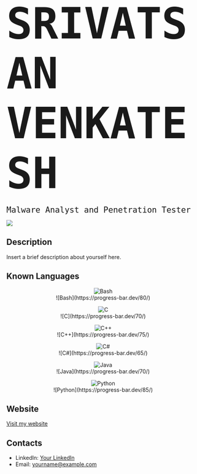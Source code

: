 # <span style="font-family: 'VT323', monospace; font-size: 4em;">SRIVATSAN VENKATESH</span>
<span style="font-family: 'VT323', monospace; font-size: 1.5em;">Malware Analyst and Penetration Tester</span>


![](https://github.com/T-cube2512/T-cube2512/blob/main/sku11.gif)


## Description
<p>Insert a brief description about yourself here.</p>

## Known Languages
<p align="center">
  <img src="https://img.shields.io/badge/Bash-4EAA25?style=for-the-badge&logo=gnu-bash&logoColor=white" alt="Bash" /><br />
  ![Bash](https://progress-bar.dev/80/) <!-- Change percentage as needed -->
</p>
<p align="center">
  <img src="https://img.shields.io/badge/C-A8B9CC?style=for-the-badge&logo=c&logoColor=white" alt="C" /><br />
  ![C](https://progress-bar.dev/70/)
</p>
<p align="center">
  <img src="https://img.shields.io/badge/C++-00599C?style=for-the-badge&logo=c%2B%2B&logoColor=white" alt="C++" /><br />
  ![C++](https://progress-bar.dev/75/)
</p>
<p align="center">
  <img src="https://img.shields.io/badge/C%23-239120?style=for-the-badge&logo=c-sharp&logoColor=white" alt="C#" /><br />
  ![C#](https://progress-bar.dev/65/)
</p>
<p align="center">
  <img src="https://img.shields.io/badge/Java-007396?style=for-the-badge&logo=java&logoColor=white" alt="Java" /><br />
  ![Java](https://progress-bar.dev/70/)
</p>
<p align="center">
  <img src="https://img.shields.io/badge/Python-3776AB?style=for-the-badge&logo=python&logoColor=white" alt="Python" /><br />
  ![Python](https://progress-bar.dev/85/)
</p>

## Website
[Visit my website](http://www.dummywebsite.com)

## Contacts
- LinkedIn: [Your LinkedIn](https://www.linkedin.com/in/yourprofile)
- Email: yourname@example.com